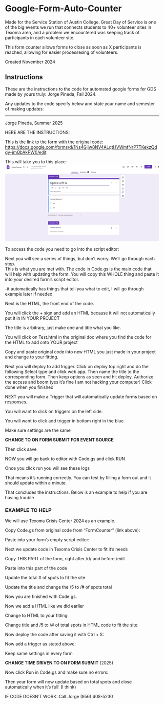 # Google-Form-Auto-Counter
Made for the Service Station of Austin College. 
Great Day of Service is one of the big events we run that connects students to 40+ volunteer sites in Texoma area, and a problem we encountered was keeping track of participants in each volunteer site.

This form counter allows forms to close as soon as X participants is reached, allowing for easier processesing of volunteers.

Created November 2024









## Instructions

These are the instructions to the code for automated google forms for GDS made by yours truly: Jorge Pineda, Fall 2024. 


Any updates to the code specify below and state your name and semester of making updates:
____ ____ _____
Jorge Pineda, Summer 2025

HERE ARE THE INSTRUCTIONS: 

This is the link to the form with the original code: https://docs.google.com/forms/d/1Ns4Gjiw8NV4ALqtHVWmfNrP7TKekzQdgy-jmQbAkPW0/edit

This will take you to this place: 
![alt text](https://github.com/jorj-pineda/GoogleFormAutoCounter/blob/main/InstructionImages/Picture1.png "pic 1")

To access the code you need to go into the script editor: 
 

Next you will see a series of things, but don’t worry. We’ll go through each step.  
This is what you are met with. The code in Code.gs is the main code that will help with updating the form. You will copy this WHOLE thing and paste it into your desired form’s script editor.

-it automatically has things that tell you what to edit, I will go through example later if 
needed

Next is the HTML, the front end of the code. 

You will click the + sign and add an HTML because it will not automatically put it in IN YOUR PROJECT

 

The title is arbitrary, just make one and title what you like. 


You will click on Test.html in the original doc where you find the code for the HTML to add onto YOUR project

 
Copy and paste original code into new HTML you just made in your project and change to your fitting. 




Next you will deploy to add trigger. Click on deploy top right and do the following 
Select type and click web app. Then name the title to the corresponding form. Then keep options as seen and hit deploy. Authorize the access and boom (yes it’s fine I am not hacking your computer) Click done when you finished



NEXT you will make a Trigger that will automatically update forms based on responses. 
 
You will want to click on triggers on the left side. 

 
You will want to click add trigger in bottom right in the blue. 

 
Make sure settings are the same

**CHANGE TO ON FORM SUBMIT FOR EVENT SOURCE**

Then click save


NOW you will go back to editor with Code.gs and click RUN
 
Once you click run you will see these logs 
 

That means it’s running correctly. You can test by filling a form out and it should update within a minute. 


That concludes the instructions. Below is an example to help if you are having trouble





### EXAMPLE TO HELP

We will use Texoma Crisis Center 2024 as an example.

 

Copy Code.gs from original code from “FormCounter” (link above): 
 

Paste into your form’s empty script editor: 

  

Next we update code in Texoma Crisis Center to fit it’s needs
 
Copy THIS PART of the form, right after /d/ and before /edit

 
Paste into this part of the code

 
Update the total # of spots to fit the site

 
Update the title and change the /5 to /# of spots total
 

Now you are finished with Code.gs.

Now we add a HTML like we did earlier

 

Change to HTML to your fitting
 
Change title and /5 to /# of total spots in HTML code to fit the site: 
 

Now deploy the code after saving it with Ctrl + S: 
 


Now add a trigger as stated above:

 
Keep same settings in every form

**CHANGE TIME DRIVEN TO ON FORM SUBMIT** (2025)

Now click Run in Code.gs and make sure no errors: 
 

Then your form will now update based on total spots and close automatically when it’s full! (I think)




IF CODE DOESN’T WORK: Call Jorge (956) 408-5230
